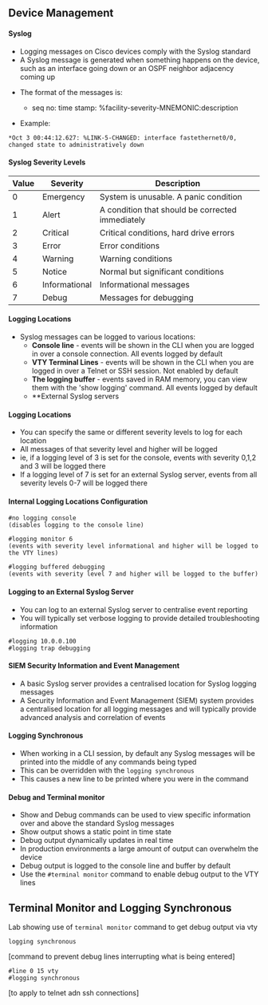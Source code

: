 ## Device Management 

#### Syslog

- Logging messages on Cisco devices comply with the Syslog standard
- A Syslog message is generated when something happens on the device, such as an interface going down or an OSPF neighbor adjacency coming up


* The format of the messages is: 
    - seq no: time stamp: %facility-severity-MNEMONIC:description

* Example:
```
*Oct 3 00:44:12.627: %LINK-5-CHANGED: interface fastethernet0/0, changed state to administratively down
```

#### Syslog Severity Levels 

| Value | Severity      | Description                                      |
|-------|---------------|--------------------------------------------------|
| 0     | Emergency     | System is unusable. A panic condition            |
| 1     | Alert         | A condition that should be corrected immediately |
| 2     | Critical      | Critical conditions, hard drive errors           |
| 3     | Error         | Error conditions                                 |
| 4     | Warning       | Warning conditions                               |
| 5     | Notice        | Normal but significant conditions                |
| 6     | Informational | Informational messages                           |
| 7     | Debug         | Messages for debugging                           |

#### Logging Locations 

* Syslog messages can be logged to various locations:
    - **Console line** - events will be shown in the CLI when you are logged in over a console connection. All events logged by default
    - **VTY Terminal Lines** - events will be shown in the CLI when you are logged in over a Telnet or SSH session. Not enabled by default 
    - **The logging buffer** - events saved in RAM memory, you can view them with the 'show logging' command. All events logged by default 
    - **External Syslog servers

#### Logging Locations 

- You can specify the same or different severity levels to log for each location
- All messages of that severity level and higher will be logged 
- ie, if a logging level of 3 is set for the console, events with severity 0,1,2 and 3 will be logged there
- If a logging level of 7 is set for an external Syslog server, events from all severity levels 0-7 will be logged there

#### Internal Logging Locations Configuration 
```
#no logging console 
(disables logging to the console line)

#logging monitor 6 
(events with severity level informational and higher will be logged to the VTY lines)

#logging buffered debugging 
(events with severity level 7 and higher will be logged to the buffer)
```

#### Logging to an External Syslog Server 

* You can log to an external Syslog server to centralise event reporting 
* You will typically set verbose logging to provide detailed troubleshooting information 
```
#logging 10.0.0.100
#logging trap debugging
```

#### SIEM Security Information and Event Management
- A basic Syslog server provides a centralised location for Syslog logging messages 
- A Security Information and Event Management (SIEM) system provides a centralised location for all logging messages and will typically provide advanced analysis and correlation of events 

#### Logging Synchronous 
- When working in a CLI session, by default any Syslog messages will be printed into the middle of any commands being typed 
- This can be overridden with the ```logging synchronous``` 
- This causes a new line to be printed where you were in the command 

#### Debug and Terminal monitor

* Show and Debug commands can be used to view specific information over and above the standard Syslog messages 
* Show output shows a static point in time state
* Debug output dynamically updates in real time 
* In production environments a large amount of output can overwhelm the device 
* Debug output is logged to the console line and buffer by default 
* Use the ```#terminal monitor``` command to enable debug output to the VTY lines 


## Terminal Monitor and Logging Synchronous

Lab showing use of ```terminal monitor``` command to get debug output via vty 

```
logging synchronous
```
[command to prevent debug lines interrupting what is being entered]
```
#line 0 15 vty 
#logging synchronous
```
[to apply to telnet adn ssh connections] 
